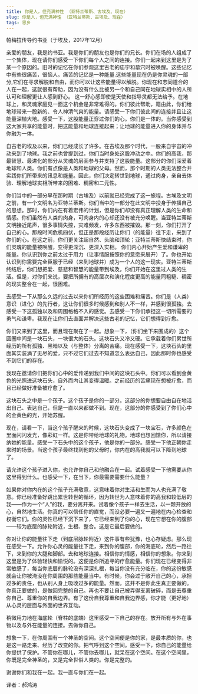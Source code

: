 ```yaml
--- 
title: 你是人，但充满神性 （亚特兰蒂斯、古埃及、现在） 
slug: 你是人，但充满神性 （亚特兰蒂斯、古埃及、现在） 
tags: 思乡
--- 
```

帕梅拉传导约书亚（于埃及，2017年12月）

亲爱的朋友，我是约书亚。我是你们的朋友也是你们的兄长。你们在场的人组成了一个集体，现在请你们感受一下你们每个人之间的连接。你们一起来到这里是为了某一个原因的。旧时的记忆在你们参观这里古老的庙宇和墓穴时被唤醒。这些记忆中有些很痛苦，很恼人。痛苦的记忆是一种能量.这些能量现在仍是你灵魂的一部分,它们在寻求解脱和自由，而你可以让这些能量得以解脱。你现在和志同道合的人在一起，这就很有帮助，因为没有什么比被另一个和自己同在地球实相中的人所认可和理解更让人感到舒心。 这一舒心感即使是天使和指导灵都无法给予。在地球上，和灵魂家庭见一面这个机会是非常难得的。你们彼此帮助，籍由此，你们给地球带来一股新的、令人神清气爽的能量。请感受一下你们彼此间的连接并且让这能量深植大地。感受一下，这股能量正穿过你们的心。你们是一体的。当你感受到这大家共享的能量时，把这能量和地球连接起来；让地球的能量进入你的身体并与你融为一体。

自古老的埃及以来，你们已经成长了许多。在古埃及那个时代，一股来自宇宙的冲动来到了地球。我之前也曾提到过，你们当时身处这股冲动之中。你们的高我，那最智慧、最进化的部分从灵魂的层面参与并支持了这股能量。这部分的你们深爱着地球和人类。你们有点像是人类和地球的父母。然而，那个时期的人类无法整合并实践你们所带来的讯息和能量。因此，你们决定转世到地球，通过肉身，亲自去体验、理解地球实相所带来的困难、稠密和二元性。

你们当中的一部分早在那时期（古埃及）以前就已经完成了这一旅程。古埃及文明之前，有一个文明名为亚特兰蒂斯。你们当中的一部分在此文明中投身于传播自己的思想。那时，你们内在有着宏伟的计划，但是你们却没有真正理解人类的生命和情感。你们虽然有人类的肉身，可肉身内的心却还没有被充分唤醒。当亚特兰蒂斯文明接近尾声，很多事情失控，灾难频发，许多东西被摧毁。那一刻，你们打开了自己的心。那段时间危机四伏，但正是那段经历让你们（的能量）往下走，来到了你们的心。在这之前，你们更关注超自然、头脑和顶轮；亚特兰蒂斯快结束时，你们灵魂的能量被唤醒，变得更深沉、更深入实相。 你们内心开始产生爱和谦卑的能量。你认识到你之前太过于用力（让事情服按照你的意愿来展开）了。你也开始认识到你需要完全臣服于已经（来到地球并）成为一个人的这一现实。亚特兰蒂斯终结后，你们想把爱、慈悲和智慧的能量带到埃及，你们开始在这里过人类的生活。但是，对你们来说，要把所拥有的高层次和演化程度更高的能量同粗糙、稠密的现实整合在一起，很困难。

去感受一下从那么久远的过去以来你们所经历的这些困难和痛苦。你们是（人类）意识（进化）的先行者，这让你们很多时候感到和别人不一样，并感到很孤独。去感受一下这孤独以及和周围格格不入的感觉。去感受一下你们承担这一切所需要的勇气和谦卑。我现在让你们去直面并解决这些古老的记忆，它们想得到疗愈。

你们又来到了这里，而且现在聚在了一起。想象一下，（你们坐下来围成的）这个圆圈中间是一块石头，一块很大的石头。这块石头又冷又硬。它承载着你们累世所经历的所有孤独、黑暗以及（与整体）分离的苦痛。现在感受一下，这块石头的里面其实装满了无尽的爱，只不过它们过去不知道怎么表达自己，因此那时你也感受不到它们的存在。

我现在邀请你们把你们心中的爱传递到我们中间的这块石头中。你们可以看到金黄色的光照进这块石头，自外而内让其变得温暖。之前经历的苦痛现在想被疗愈，而且已经做好准备被疗愈了。

这块石头之中是一个孩子。这个孩子是你的一部分。这部分的你想要自由自在地活出自己、表达自己，但是一直以来都做不到。现在，这部分的你感受到了你们心中的金黄色的光，开始苏醒。

现在，请看一下，当这个孩子醒来的时候，这块石头变成了一块宝石，许多颜色在里面闪闪发光，像彩虹一样。这是你带给地球的礼物。地球也想回馈你，所以请接纳她的能量。感受一下石头中的这个孩子，他是你的一部分。感受一下他正朝你走来时的场景。当这个孩子最终找到他的父母时，你内在的高我就可以下降到地球了。

请允许这个孩子进入你，也允许你自己和他融合在一起。试着感受一下他需要从你这里得到什么。也感受一下，在当下，你最需要需要什么能量？

如果你对你内在的这个孩子充满敬意，这意味着你对生活和生而为人也充满了敬意。你已经准备好跳出累世转世的循环，因为转世为人意味着你的高我和较低层的我——作为一个“人”的我，要分离开来。试着像个孩子一样去生活，以一颗开放的心，自然地生活。你真的可以信任你的直觉，而没必要一遍又一遍地在内心检查和权衡它们。你的灵性已经下沉下来了，它已经来到了你的心，现在它想在你的腹部——较为底层的脉轮附近，生根、整合。这是它最后要做的。

你对让你的能量往下走（到底层脉轮附近）这件事有些犹豫，也心存疑虑。那么现在感受一下。允许你心灵的能量往下走，来到你的腹部，你的海底轮，然后一路往下，来到你的大腿和脚部。去和地球连接。相信你的情感，相信你的想象。你来到这里是为了体验轻快和愉悦的。这便是你所追寻的疗愈能量。你们现在已经变得非常敏感了，每当你底层的脉轮没有深深扎根，每当你没有充分临在，你的这份敏感就会让你被淹没在你周围的那些能量当中。有时候，你会过于敞开自己的心，承担过多的责任，也从别人身上吸收过多的能量。然而，这并不是你此生真正要做的。你真正要做的，是做回完整的自己。再也不要让自己被弄得支离破碎，而是去尊重你自己、尊重你的自我边界。有了这份自我尊重和自我边界感，你才能（更好地）从心灵的层面与外面的世界互动。

稍微用力地在海底轮（脊柱的底端）这里感受一下自己的存在。放开所有与外在事物以及与外在能量的连接。去做你自己。

想象一下，在你周围有一个神圣的空间。这个空间便是你的家，是最本质的你，也是这一路走来、经历了改变的你。把气呼到这个空间。感受一下，你自己的能量给你提供了保护。不管你在哪儿，不管你去哪儿，就呆在这个空间。在这个空间里，你既是完全神圣的，又是完全世俗人类的。你是完整的。

谢谢你们和我在一起。我一直与你们在一起。

译者：郝鸿涛